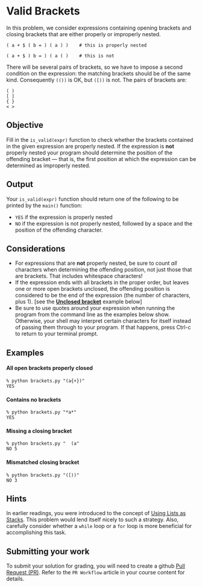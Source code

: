 # Valid Brackets
In this problem, we consider expressions containing opening brackets and closing brackets that are either properly or improperly nested. 
```
( a + $ ( b = ) ( a ) )    # this is properly nested

( a + $ ) b = ) ( a ( )    # this is not
```

There will be several pairs of brackets, so we have to impose a second condition on the expression: the matching brackets should be of the same kind. Consequently `(())` is OK, but `([))` is not. The pairs of brackets are:
```
( )
[ ]
{ }
< >
```

## Objective
Fill in the `is_valid(expr)` function to check whether the brackets contained in the given expression are properly nested. If the expression is **not** properly nested your program should determine the position of the offending bracket &mdash; that is, the first position at which the expression can be determined as improperly nested.

## Output
Your `is_valid(expr)` function should return one of the following to be printed by the `main()` function:
- `YES` if the expression is properly nested
- `NO` if the expression is not properly nested, followed by a space and the position of the offending character.

## Considerations
- For expressions that are **not** properly nested, be sure to count *all* characters when determining the offending position, not just those that are brackets. That includes whitespace characters!
- If the expression ends with all brackets in the proper order, but leaves one or more open brackets unclosed, the offending position is considered to be the end of the expression (the number of characters, plus 1). [see the [**Unclosed bracket**](#unclosed-bracket) example below]
- Be sure to use quotes around your expression when running the program from the command line as the examples below show. Otherwise, your shell may interpret certain characters for itself instead of passing them through to your program. If that happens, press Ctrl-c to return to your terminal prompt.

## Examples

#### All open brackets properly closed
```
% python brackets.py "(a{+})"
YES
```

#### Contains no brackets
```
% python brackets.py "*a*"
YES
```

#### Missing a closing bracket
```
% python brackets.py "  (a"
NO 5
```

#### Mismatched closing bracket
```
% python brackets.py "([))"
NO 3
```

## Hints
In earlier readings, you were introduced to the concept of <a title="Using Lists as Stacks" href="https://docs.python.org/3/tutorial/datastructures.html#using-lists-as-stacks" target="_blank">Using Lists as Stacks</a>. This problem would lend itself nicely to such a strategy. Also, carefully consider whether a `while` loop or a `for` loop is more beneficial for accomplishing this task.

## Submitting your work
To submit your solution for grading, you will need to create a github [Pull Request (PR)](https://docs.github.com/en/github/collaborating-with-issues-and-pull-requests/about-pull-requests). Refer to the `PR Workflow` article in your course content for details.
